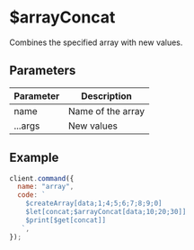 # $arrayConcat

Combines the specified array with new values.

## Parameters

| Parameter | Description       |
| --------- | ----------------- |
| name      | Name of the array |
| ...args   | New values        |

## Example

```js
client.command({
  name: "array",
  code: `
    $createArray[data;1;4;5;6;7;8;9;0]
    $let[concat;$arrayConcat[data;10;20;30]]
    $print[$get[concat]]
   `,
});
```
